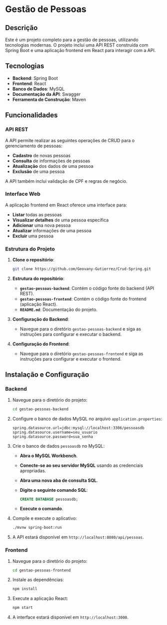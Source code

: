 # Gestão de Pessoas

## Descrição

Este é um projeto completo para a gestão de pessoas, utilizando tecnologias modernas. O projeto inclui uma API REST construída com Spring Boot e uma aplicação frontend em React para interagir com a API.

## Tecnologias

- **Backend**: Spring Boot
- **Frontend**: React
- **Banco de Dados**: MySQL
- **Documentação da API**: Swagger
- **Ferramenta de Construção**: Maven

## Funcionalidades

### API REST

A API permite realizar as seguintes operações de CRUD para o gerenciamento de pessoas:

- **Cadastro** de novas pessoas
- **Consulta** de informações de pessoas
- **Atualização** dos dados de uma pessoa
- **Exclusão** de uma pessoa

A API também inclui validação de CPF e regras de negócio.

### Interface Web

A aplicação frontend em React oferece uma interface para:

- **Listar** todas as pessoas
- **Visualizar detalhes** de uma pessoa específica
- **Adicionar** uma nova pessoa
- **Atualizar** informações de uma pessoa
- **Excluir** uma pessoa

### Estrutura do Projeto

1. **Clone o repositório**:

    ```bash
    git clone https://github.com/Geovany-Gutierrez/Crud-Spring.git
    ```

2. **Estrutura do repositório**:

    - **`gestao-pessoas-backend`**: Contém o código fonte do backend (API REST).
    - **`gestao-pessoas-frontend`**: Contém o código fonte do frontend (aplicação React).
    - **`README.md`**: Documentação do projeto.

3. **Configuração do Backend**:

    - Navegue para o diretório `gestao-pessoas-backend` e siga as instruções para configurar e executar o backend.

4. **Configuração do Frontend**:

    - Navegue para o diretório `gestao-pessoas-frontend` e siga as instruções para configurar e executar o frontend.

## Instalação e Configuração

### Backend

1. Navegue para o diretório do projeto:

    ```bash
    cd gestao-pessoas-backend
    ```

2. Configure o banco de dados MySQL no arquivo `application.properties`:

    ```properties
    spring.datasource.url=jdbc:mysql://localhost:3306/pessoasdb
    spring.datasource.username=seu_usuario
    spring.datasource.password=sua_senha
    ```

3. Crie o banco de dados `pessoasdb` no MySQL:

    - **Abra o MySQL Workbench**.
    - **Conecte-se ao seu servidor MySQL** usando as credenciais apropriadas.
    - **Abra uma nova aba de consulta SQL**.
    - **Digite o seguinte comando SQL**:

      ```sql
      CREATE DATABASE pessoasdb;
      ```

    - **Execute o comando**.

4. Compile e execute o aplicativo:

    ```bash
    ./mvnw spring-boot:run
    ```

5. A API estará disponível em `http://localhost:8080/api/pessoas`.

### Frontend

1. Navegue para o diretório do projeto:

    ```bash
    cd gestao-pessoas-frontend
    ```

2. Instale as dependências:

    ```bash
    npm install
    ```

3. Execute a aplicação React:

    ```bash
    npm start
    ```

4. A interface estará disponível em `http://localhost:3000`.
